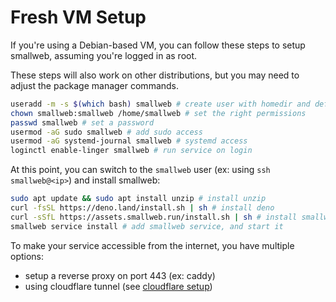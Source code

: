 # Fresh VM Setup

If you're using a Debian-based VM, you can follow these steps to setup smallweb, assuming you're logged in as root.

These steps will also work on other distributions, but you may need to adjust the package manager commands.

```bash
useradd -m -s $(which bash) smallweb # create user with homedir and default shell
chown smallweb:smallweb /home/smallweb # set the right permissions
passwd smallweb # set a password
usermod -aG sudo smallweb # add sudo access
usermod -aG systemd-journal smallweb # systemd access
loginctl enable-linger smallweb # run service on login
```

At this point, you can switch to the `smallweb` user (ex: using `ssh smallweb@<ip>`) and install smallweb:

```bash
sudo apt update && sudo apt install unzip # install unzip
curl -fsSL https://deno.land/install.sh | sh # install deno
curl -sSfL https://assets.smallweb.run/install.sh | sh # install smallweb
smallweb service install # add smallweb service, and start it
```

To make your service accessible from the internet, you have multiple options:

- setup a reverse proxy on port 443 (ex: caddy)
- using cloudflare tunnel (see [cloudflare setup](./cloudflare/tunnel.md))
